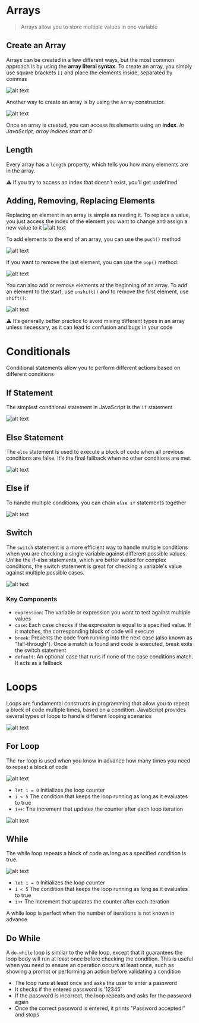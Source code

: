 # Arrays
> Arrays allow you to store multiple values in one variable

## Create an Array
Arrays can be created in a few different ways, but the most common approach is by using the **array literal syntax**. To create an array, you simply use square brackets `[]` and place the elements inside, separated by commas

![alt text](image.png)

Another way to create an array is by using the `Array` constructor.

![alt text](image-1.png)

Once an array is created, you can access its elements using an **index**. *In JavaScript, array indices start at 0*

## Length
Every array has a `length` property, which tells you how many elements are in the array.

⚠ If you try to access an index that doesnʼt exist, youʼll get undefined

## Adding, Removing, Replacing Elements

Replacing an element in an array is simple as reading it. To replace a value, you just access the index of the element you want to change and assign a new value to it
![alt text](image-2.png)

To add elements to the end of an array, you can use the `push()` method

![alt text](image-3.png)

If you want to remove the last element, you can use the `pop()` method:

![alt text](image-4.png)

You can also add or remove elements at the beginning of an array. To add an element to the start, use `unshift()` and to remove the first element, use `shift()`:

![alt text](image-5.png)

⚠ Itʼs generally better practice to avoid mixing different types in an array unless necessary, as it can lead to confusion and bugs in your code

# Conditionals
Conditional statements allow you to perform different actions based on different conditions

## If Statement
The simplest conditional statement in JavaScript is the `if` statement

![alt text](image-6.png)

## Else Statement
The `else` statement is used to execute a block of code when all previous conditions are false. Itʼs the final fallback when no other conditions are met.

![alt text](image-7.png)

## Else if
To handle multiple conditions, you can chain `else if` statements together

![alt text](image-8.png)

## Switch
The `switch` statement is a more efficient way to handle multiple conditions when you are checking a single variable against different possible values. Unlike the if-else statements, which are better suited for complex conditions, the switch statement is great for checking a variable's value against multiple possible cases.

![alt text](image-9.png)

### Key Components
- `expression`: The variable or expression you want to test against multiple values
- `case`: Each case checks if the expression is equal to a specified value. If it matches, the corresponding block of code will execute
- `break`: Prevents the code from running into the next case (also known as "fall-through"). Once a match is found and code is executed, break exits the switch statement
- `default`: An optional case that runs if none of the case conditions match. It acts as a fallback

# Loops
Loops are fundamental constructs in programming that allow you to repeat a block of code multiple times, based on a condition. JavaScript provides several types of loops to handle different looping scenarios

![alt text](image-10.png)

## For Loop
The `for` loop is used when you know in advance how many times you need to repeat a block of code

![alt text](image-11.png)

- `let i = 0` Initializes the loop counter
- `i < 5` The condition that keeps the loop running as long as it evaluates to
true
- `i++`: The increment that updates the counter after each loop iteration

![alt text](image-12.png)

## While

The while loop repeats a block of code as long as a specified condition is true. 

![alt text](image-13.png)

- `let i = 0` Initializes the loop counter
- `i < 5` The condition that keeps the loop running as long as it evaluates
to true
- `i++` The increment that updates the counter after each iteration

A while loop is perfect when the number of iterations is not known in advance

## Do While

A `do-while` loop is similar to the while loop, except that it guarantees the loop
body will run at least once before checking the condition. This is useful when
you need to ensure an operation occurs at least once, such as showing a
prompt or performing an action before validating a condition

- The loop runs at least once and asks the user to enter a password
- It checks if the entered password is '12345'
- If the password is incorrect, the loop repeats and asks for the
password again
- Once the correct password is entered, it prints "Password accepted!"
and stops